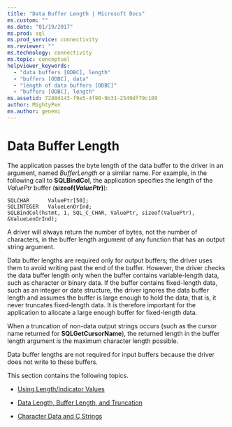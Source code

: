 ```yaml
---
title: "Data Buffer Length | Microsoft Docs"
ms.custom: ""
ms.date: "01/19/2017"
ms.prod: sql
ms.prod_service: connectivity
ms.reviewer: ""
ms.technology: connectivity
ms.topic: conceptual
helpviewer_keywords: 
  - "data buffers [ODBC], length"
  - "buffers [ODBC], data"
  - "length of data buffers [ODBC]"
  - "buffers [ODBC], length"
ms.assetid: 7288d143-f9e5-4f90-9b31-2549df79c109
author: MightyPen
ms.author: genemi
---
```

# Data Buffer Length
The application passes the byte length of the data buffer to the driver in an argument, named *BufferLength* or a similar name. For example, in the following call to **SQLBindCol**, the application specifies the length of the *ValuePtr* buffer (**sizeof(***ValuePtr***)**):  
  
```  
SQLCHAR      ValuePtr[50];  
SQLINTEGER   ValueLenOrInd;  
SQLBindCol(hstmt, 1, SQL_C_CHAR, ValuePtr, sizeof(ValuePtr), &ValueLenOrInd);  
```  
  
 A driver will always return the number of bytes, not the number of characters, in the buffer length argument of any function that has an output string argument.  
  
 Data buffer lengths are required only for output buffers; the driver uses them to avoid writing past the end of the buffer. However, the driver checks the data buffer length only when the buffer contains variable-length data, such as character or binary data. If the buffer contains fixed-length data, such as an integer or date structure, the driver ignores the data buffer length and assumes the buffer is large enough to hold the data; that is, it never truncates fixed-length data. It is therefore important for the application to allocate a large enough buffer for fixed-length data.  
  
 When a truncation of non-data output strings occurs (such as the cursor name returned for **SQLGetCursorName**), the returned length in the buffer length argument is the maximum character length possible.  
  
 Data buffer lengths are not required for input buffers because the driver does not write to these buffers.  
  
 This section contains the following topics.  
  
-   [Using Length/Indicator Values](../../../odbc/reference/develop-app/using-length-and-indicator-values.md)  
  
-   [Data Length, Buffer Length, and Truncation](../../../odbc/reference/develop-app/data-length-buffer-length-and-truncation.md)  
  
-   [Character Data and C Strings](../../../odbc/reference/develop-app/character-data-and-c-strings.md)
